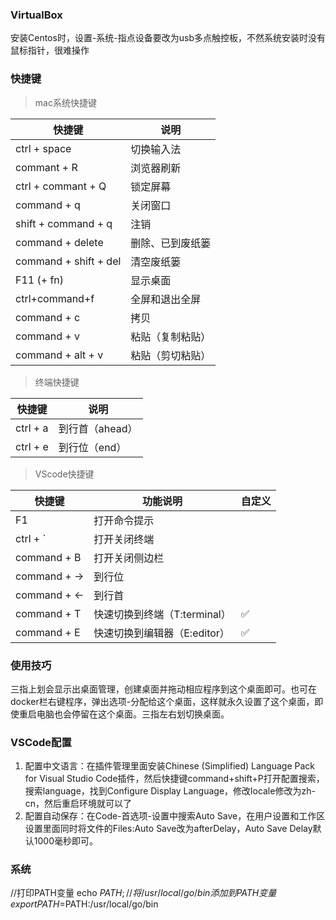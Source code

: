 ### VirtualBox 
安装Centos时，设置-系统-指点设备要改为usb多点触控板，不然系统安装时没有鼠标指针，很难操作

### 快捷键
> mac系统快捷键

| 快捷键 | 说明
| ----- | ---
| ctrl + space          | 切换输入法
| commant + R           | 浏览器刷新
| ctrl + commant + Q    | 锁定屏幕
| command + q           | 关闭窗口
| shift + command + q   | 注销
| command + delete      | 删除、已到废纸篓
| command + shift + del | 清空废纸篓
| F11 (+ fn)            | 显示桌面
| ctrl+command+f        | 全屏和退出全屏
| command + c           | 拷贝
| command + v           | 粘贴（复制粘贴）
| command + alt + v     | 粘贴（剪切粘贴）

> 终端快捷键

| 快捷键 | 说明
| ----- | ---
| ctrl + a              | 到行首（ahead）
| ctrl + e              | 到行位（end）

> VScode快捷键

| 快捷键 | 功能说明 | 自定义
| ----- | ------- | ----
| F1                    | 打开命令提示
| ctrl + `              | 打开关闭终端
| command + B           | 打开关闭侧边栏
| command + →           | 到行位
| command + ←           | 到行首
| command + T           | 快速切换到终端（T:terminal）| ✅
| command + E           | 快速切换到编辑器（E:editor）| ✅


### 使用技巧
三指上划会显示出桌面管理，创建桌面并拖动相应程序到这个桌面即可。也可在docker栏右键程序，弹出选项-分配给这个桌面，这样就永久设置了这个桌面，即使重启电脑也会停留在这个桌面。三指左右划切换桌面。

### VSCode配置
1. 配置中文语言：在插件管理里面安装Chinese (Simplified) Language Pack for Visual Studio Code插件，然后快捷键command+shift+P打开配置搜索，搜索language，找到Configure Display Language，修改locale修改为zh-cn，然后重启环境就可以了
2. 配置自动保存：在Code-首选项-设置中搜索Auto Save，在用户设置和工作区设置里面同时将文件的Files:Auto Save改为afterDelay，Auto Save Delay默认1000毫秒即可。

### 系统
//打印PATH变量
echo $PATH;
//将/usr/local/go/bin添加到PATH变量
export PATH=$PATH:/usr/local/go/bin
